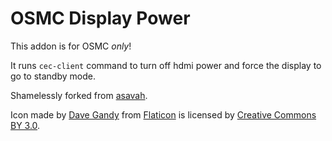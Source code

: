 # OSMC Display Power

This addon is for OSMC *only*!

It runs `cec-client` command to turn off hdmi power and force the display to go to standby mode.

Shamelessly forked from [asavah](https://github.com/asavah/script.pidisplaypower).

Icon made by [Dave Gandy](http://www.flaticon.com/authors/dave-gandy) from [Flaticon](http://www.flaticon.com) is licensed by [Creative Commons BY 3.0](http://creativecommons.org/licenses/by/3.0/).
